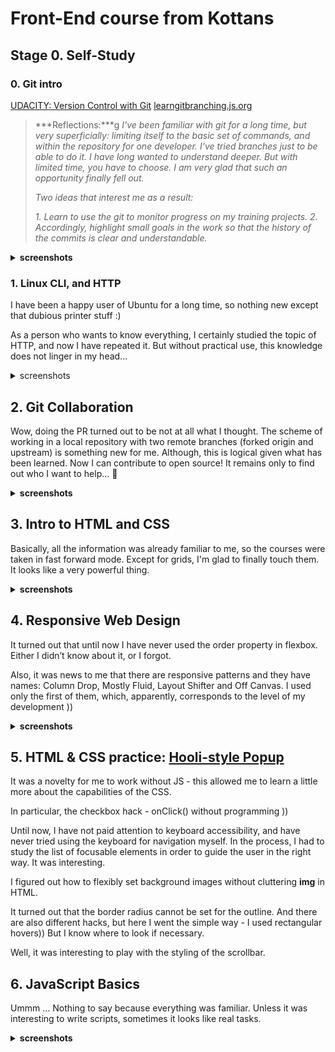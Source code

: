 # Front-End course from Kottans
## Stage 0. Self-Study

### 0. Git intro

[UDACITY: Version Control with Git](https://www.udacity.com/course/version-control-with-git--ud123)
[learngitbranching.js.org](learngitbranching.js.org)


>***Reflections:***g
>*I've been familiar with git for a long time, but very superficially: limiting itself to the basic set of commands, and within the repository for one developer. I've tried branches just to be able to do it. I have long wanted to understand deeper. But with limited time, you have to choose. I am very glad that such an opportunity finally fell out.*
>
>*Two ideas that interest me as a result:*
>
>*1. Learn to use the git to monitor progress on my training projects.*
>*2. Accordingly, highlight small goals in the work so that the history of the commits is clear and understandable.*

<details>
  <summary>
    <b>screenshots</b>
  </summary>
  <img src="./screenshots/git-intro-udacity.png" alt="udacity screenshot">
  <img src="./screenshots/git-intro-learngitbranching.png" alt="learngitbranching screenshot">
</details>



### 1. Linux CLI, and HTTP

I have been a happy user of Ubuntu for a long time, so nothing new except that dubious printer stuff :)

As a person who wants to know everything, I certainly studied the topic of HTTP, and now I have repeated it. But without practical use, this knowledge does not linger in my head...

<details>
  <summary>
    <span>screenshots</span>
  </summary>

  <a href="./screenshots/linux-1.png">
    <img
      src="./screenshots/linux-1.png"
      alt="linux quiz 1 screenshot"
      width="300">
  </a>

  <a href="./screenshots/linux-2.png">
    <img
      src="./screenshots/linux-2.png"
      alt="linux quiz 2 screenshot"
      width="300">
  </a>

  <a href="./screenshots/linux-3.png">
    <img
      src="./screenshots/linux-3.png"
      alt="linux quiz 3 screenshot"
      width="300">
  </a>

  <a href="./screenshots/linux-4.png" >
    <img
      src="./screenshots/linux-4.png"
      alt="linux quiz 4 screenshot"
      width="300">
  </a>
</details>


## 2. Git Collaboration

Wow, doing the PR turned out to be not at all what I thought. The scheme of working in a local repository with two remote branches (forked origin and upstream) is something new for me. Although, this is logical given what has been learned. Now I can contribute to open source!
It remains only to find out who I want to help... 	&#129300;

<details>
  <summary>
    <b>screenshots</b>
  </summary>
  <img src="./screenshots/git-collab-udacity.png" alt="udacity screenshot">
  <img src="./screenshots/git-collab-learngitbranching.png" alt="learngitbranching screenshot">
</details>


## 3. Intro to HTML and CSS

Basically, all the information was already familiar to me, so the courses were taken in fast forward mode. Except for grids, I'm glad to finally touch them. It looks like a very powerful thing.

<details>
  <summary>
    <b>screenshots</b>
  </summary>
  <img style="border: 1px solid grey" src="./screenshots/html_css_intro-1.png" alt="udacity screenshot">
  <img style="border: 1px solid grey" src="./screenshots/html_css_intro-2.png" alt="codeacademy screenshot">
  <img style="border: 1px solid grey" src="./screenshots/html_css_intro-3.png" alt="codeacademy screenshot">
</details>


## 4. Responsive Web Design

It turned out that until now I have never used the order property in flexbox. Either I didn’t know about it, or I forgot.

Also, it was news to me that there are responsive patterns and they have names: Column Drop, Mostly Fluid, Layout Shifter and Off Canvas. I used only the first of them, which, apparently, corresponds to the level of my development ))

<details>
  <summary>
    <b>screenshots</b>
  </summary>
  <img style="border: 1px solid grey" src="./screenshots/responsive_web_design-1.png" alt="udacity screenshot">
  <img src="./screenshots/responsive_web_design-2.png" alt="codeacademy screenshot">
</details>

## 5. HTML & CSS practice: [Hooli-style Popup](https://github.com/Iakow/hooli-popup)

It was a novelty for me to work without JS - this allowed me to learn a little more about the capabilities of the CSS.

In particular, the checkbox hack - onClick() without programming ))

Until now, I have not paid attention to keyboard accessibility, and have never tried using the keyboard for navigation myself. In the process, I had to study the list of focusable elements in order to guide the user in the right way. It was interesting.

I figured out how to flexibly set background images without cluttering **img** in HTML.

It turned out that the border radius cannot be set for the outline. And there are also different hacks, but here I went the simple way - I used rectangular hovers)) But I know where to look if necessary.

Well, it was interesting to play with the styling of the scrollbar.


## 6. JavaScript Basics

Ummm ... Nothing to say because everything was familiar. Unless it was interesting to write scripts, sometimes it looks like real tasks.

<details>
  <summary>
    <b>screenshots</b>
  </summary>
  <img style="border: 1px solid grey" src="./screenshots/js_basics-1.png" alt="udacity screenshot">
  <img src="./screenshots/js_basics-2.png" alt="codeacademy screenshot">
</details>
